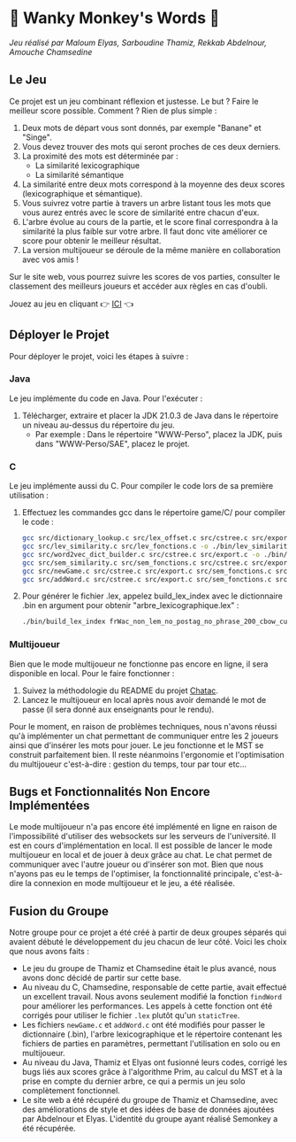 
# 🙈 Wanky Monkey's Words 🙉

*Jeu réalisé par Maloum Elyas, Sarboudine Thamiz, Rekkab Abdelnour, Amouche Chamsedine*

## Le Jeu

Ce projet est un jeu combinant réflexion et justesse. Le but ? Faire le meilleur score possible. Comment ? Rien de plus simple :
1. Deux mots de départ vous sont donnés, par exemple "Banane" et "Singe".
2. Vous devez trouver des mots qui seront proches de ces deux derniers.
3. La proximité des mots est déterminée par :
   * La similarité lexicographique
   * La similarité sémantique
4. La similarité entre deux mots correspond à la moyenne des deux scores (lexicographique et sémantique).
5. Vous suivrez votre partie à travers un arbre listant tous les mots que vous aurez entrés avec le score de similarité entre chacun d'eux.
6. L'arbre évolue au cours de la partie, et le score final correspondra à la similarité la plus faible sur votre arbre. Il faut donc vite améliorer ce score pour obtenir le meilleur résultat.
7. La version multijoueur se déroule de la même manière en collaboration avec vos amis !

Sur le site web, vous pourrez suivre les scores de vos parties, consulter le classement des meilleurs joueurs et accéder aux règles en cas d'oubli.

Jouez au jeu en cliquant 👉 [ICI](http://perso-etudiant.u-pem.fr/~thamiz.sarboudine/SAE/SAE_SEMANTIC) 👈 

## Déployer le Projet

Pour déployer le projet, voici les étapes à suivre :

### Java

Le jeu implémente du code en Java. Pour l'exécuter :
1. Télécharger, extraire et placer la JDK 21.0.3 de Java dans le répertoire un niveau au-dessus du répertoire du jeu.
   * Par exemple : Dans le répertoire "WWW-Perso", placez la JDK, puis dans "WWW-Perso/SAE", placez le projet.

### C

Le jeu implémente aussi du C. Pour compiler le code lors de sa première utilisation :

1. Effectuez les commandes gcc dans le répertoire game/C/ pour compiler le code :

   ```sh
   gcc src/dictionary_lookup.c src/lex_offset.c src/cstree.c src/export.c -o ./bin/dictionary_lookup
   gcc src/lev_similarity.c src/lev_fonctions.c -o ./bin/lev_similarity
   gcc src/word2vec_dict_builder.c src/cstree.c src/export.c -o ./bin/build_lex_index
   gcc src/sem_similarity.c src/sem_fonctions.c src/cstree.c src/export.c src/lex_offset.c -o  ./bin/sem_similarity -lm
   gcc src/newGame.c src/cstree.c src/export.c src/sem_fonctions.c src/lev_fonctions.c src/lex_offset.c -o ./bin/new_game -lm
   gcc src/addWord.c src/cstree.c src/export.c src/sem_fonctions.c src/lev_fonctions.c src/lex_offset.c -o ./bin/add_word -lm
   ```

2. Pour générer le fichier .lex, appelez build_lex_index avec le dictionnaire .bin en argument pour obtenir "arbre_lexicographique.lex" :

   ```sh
   ./bin/build_lex_index frWac_non_lem_no_postag_no_phrase_200_cbow_cut100.bin
   ```

### Multijoueur

Bien que le mode multijoueur ne fonctionne pas encore en ligne, il sera disponible en local. Pour le faire fonctionner :
1. Suivez la méthodologie du README du projet [Chatac](https://gitlab.com/codefish42/chatac).
2. Lancez le multijoueur en local après nous avoir demandé le mot de passe (il sera donné aux enseignants pour le rendu).

Pour le moment, en raison de problèmes techniques, nous n'avons réussi qu'à implémenter un chat permettant de communiquer entre les 2 joueurs ainsi que d'insérer les mots pour jouer. Le jeu fonctionne et le MST se construit parfaitement bien. Il reste néanmoins l'ergonomie et l'optimisation du multijoueur c'est-à-dire : gestion du temps, tour par tour etc...

## Bugs et Fonctionnalités Non Encore Implémentées

Le mode multijoueur n'a pas encore été implémenté en ligne en raison de l'impossibilité d'utiliser des websockets sur les serveurs de l'université. Il est en cours d'implémentation en local.
Il est possible de lancer le mode multijoueur en local et de jouer à deux grâce au chat. Le chat permet de communiquer avec l'autre joueur ou d'insérer son mot. Bien que nous n'ayons pas eu le temps de l'optimiser, la fonctionnalité principale, c'est-à-dire la connexion en mode multijoueur et le jeu, a été réalisée.

## Fusion du Groupe

Notre groupe pour ce projet a été créé à partir de deux groupes séparés qui avaient débuté le développement du jeu chacun de leur côté. Voici les choix que nous avons faits :

* Le jeu du groupe de Thamiz et Chamsedine était le plus avancé, nous avons donc décidé de partir sur cette base.
* Au niveau du C, Chamsedine, responsable de cette partie, avait effectué un excellent travail. Nous avons seulement modifié la fonction `findWord` pour améliorer les performances. Les appels à cette fonction ont été corrigés pour utiliser le fichier `.lex` plutôt qu'un `staticTree`.
* Les fichiers `newGame.c` et `addWord.c` ont été modifiés pour passer le dictionnaire (.bin), l'arbre lexicographique et le répertoire contenant les fichiers de parties en paramètres, permettant l'utilisation en solo ou en multijoueur.
* Au niveau du Java, Thamiz et Elyas ont fusionné leurs codes, corrigé les bugs liés aux scores grâce à l'algorithme Prim, au calcul du MST et à la prise en compte du dernier arbre, ce qui a permis un jeu solo complètement fonctionnel.
* Le site web a été récupéré du groupe de Thamiz et Chamsedine, avec des améliorations de style et des idées de base de données ajoutées par Abdelnour et Elyas. L'identité du groupe ayant réalisé Semonkey a été récupérée.
